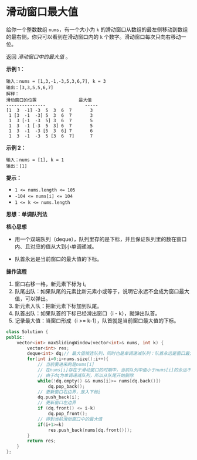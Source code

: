 # 滑动窗口最大值

给你一个整数数组 `nums`，有一个大小为 `k` 的滑动窗口从数组的最左侧移动到数组的最右侧。你只可以看到在滑动窗口内的 `k` 个数字。滑动窗口每次只向右移动一位。

返回 *滑动窗口中的最大值* 。

 

**示例 1：**

```
输入：nums = [1,3,-1,-3,5,3,6,7], k = 3
输出：[3,3,5,5,6,7]
解释：
滑动窗口的位置                最大值
---------------               -----
[1  3  -1] -3  5  3  6  7       3
 1 [3  -1  -3] 5  3  6  7       3
 1  3 [-1  -3  5] 3  6  7       5
 1  3  -1 [-3  5  3] 6  7       5
 1  3  -1  -3 [5  3  6] 7       6
 1  3  -1  -3  5 [3  6  7]      7
```

**示例 2：**

```
输入：nums = [1], k = 1
输出：[1]
```

 

**提示：**

- `1 <= nums.length <= 105`
- `-104 <= nums[i] <= 104`
- `1 <= k <= nums.length`



**思想：单调队列法**

**核心思想**

- 用一个双端队列（deque），队列里存的是下标，并且保证队列里的数在窗口内、且对应的值从大到小单调递减。

- 队首永远是当前窗口的最大值的下标。

**操作流程**

1. 窗口右移一格，新元素下标为 i。
2. 队尾出队：如果队尾的元素比新元素小或等于，说明它永远不会成为窗口最大值，可以弹出。
3. 新元素入队：把新元素下标加到队尾。
4. 队首出队：如果队首的下标已经滑出窗口（i - k），就弹出队首。
5. 记录最大值：当窗口形成（i >= k-1），队首就是当前窗口最大值的下标。

```C++
class Solution {
public:
    vector<int> maxSlidingWindow(vector<int>& nums, int k) {
        vector<int> res;
        deque<int> dq;// 最大值候选队列，同时也是单调递减队列：队首永远是窗口最大值的下标
        for(int i=0;i<nums.size();i++){
            // 当前要进来的是nums[i]
            // 在nums[i]存在于滑动窗口的时期中，当前队列中值小于nums[i]的永远不可能成为滑动窗口中的最大值，所以我们可以将这些值从dq中排除
            // 由于dq为单调递减队列，所以从队尾开始删除
            while(!dq.empty() && nums[i]>= nums[dq.back()])
                dq.pop_back();
            // 更新窗口右边界，放入下标i
            dq.push_back(i);
            // 更新窗口左边界
            if (dq.front() <= i-k)
                dq.pop_front();
            // 得到当前滑动窗口中的最大值
            if(i+1>=k)
                res.push_back(nums[dq.front()]);
        }
        return res;
    }
};
```

